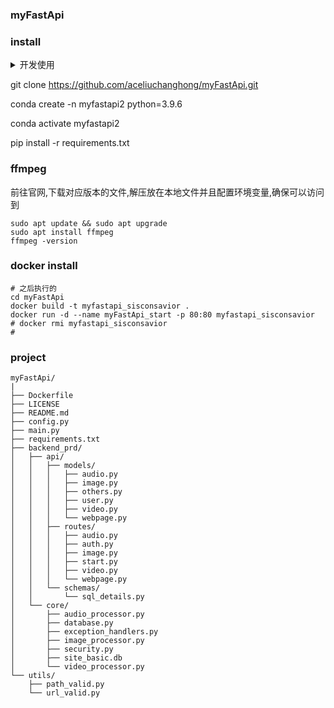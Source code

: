 ### myFastApi

### install

<details>
<summary>开发使用</summary>

    pip list --format=freeze > requirements.txt
    
    pip install easy-media-utils --proxy=127.0.0.1:10809
    
    pip install -r requirements.txt --proxy=127.0.0.1:10809
    
    域名只需要修改godaddy里面的A对应的就可以了
</details>


git clone https://github.com/aceliuchanghong/myFastApi.git

conda create -n myfastapi2 python=3.9.6

conda activate myfastapi2

pip install -r requirements.txt

### ffmpeg

前往官网,下载对应版本的文件,解压放在本地文件并且配置环境变量,确保可以访问到

```
sudo apt update && sudo apt upgrade
sudo apt install ffmpeg
ffmpeg -version
```

### docker install

```
# 之后执行的
cd myFastApi
docker build -t myfastapi_sisconsavior .
docker run -d --name myFastApi_start -p 80:80 myfastapi_sisconsavior
# docker rmi myfastapi_sisconsavior
# 
```

### project

```stucture
myFastApi/
|
├── Dockerfile
├── LICENSE
├── README.md
├── config.py
├── main.py
├── requirements.txt
├── backend_prd/
│   ├── api/
│   │   ├── models/
│   │   │   ├── audio.py
│   │   │   ├── image.py
│   │   │   ├── others.py
│   │   │   ├── user.py
│   │   │   ├── video.py
│   │   │   └── webpage.py
│   │   ├── routes/
│   │   │   ├── audio.py
│   │   │   ├── auth.py
│   │   │   ├── image.py
│   │   │   ├── start.py
│   │   │   ├── video.py
│   │   │   └── webpage.py
│   │   └── schemas/
│   │       └── sql_details.py
│   └── core/
│       ├── audio_processor.py
│       ├── database.py
│       ├── exception_handlers.py
│       ├── image_processor.py
│       ├── security.py
│       ├── site_basic.db
│       └── video_processor.py
└── utils/
    ├── path_valid.py
    └── url_valid.py
```
